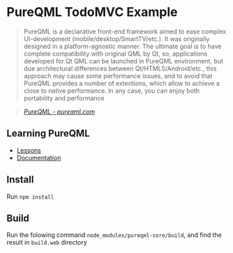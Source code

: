 # PureQML TodoMVC Example

> PureQML is a declarative front-end framework aimed to ease complex UI-development (mobile/desktop/SmartTV/etc.). It was originally designed in a platform-agnostic manner. The ultimate goal is to have complete compatibility with original QML by Qt, so, applications developed for Qt QML can be launched in PureQML environment, but due architectural differences between Qt/HTML5/Android/etc., this approach may cause some performance issues, and to avoid that PureQML provides a number of extentions, which allow to achieve a close to native performance. In any case, you can enjoy both portability and performance

> _[PureQML - pureqml.com](http://pureqml.com)_


## Learning PureQML

* [Lessons](http://pureqml.com/lessons)
* [Documentation](http://pureqml.com/docs)


## Install

Run
```npm install```

## Build
Run the folowing command ```node_modules/pureqml-core/build```, and find the result in `build.web` directory
